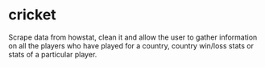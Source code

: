 # cricket
Scrape data from howstat, clean it and allow the user to gather information on all the players who have played for a country, country win/loss stats or stats of a particular player. 
